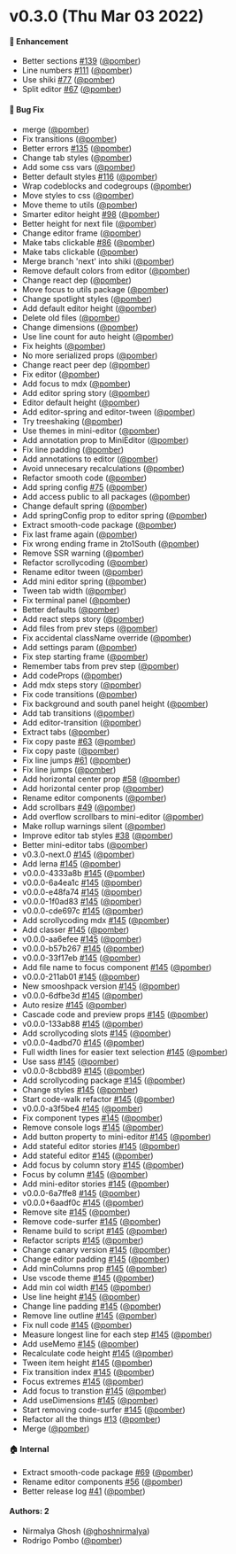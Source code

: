 # v0.3.0 (Thu Mar 03 2022)

#### 🚀 Enhancement

- Better sections [#139](https://github.com/code-hike/codehike/pull/139) ([@pomber](https://github.com/pomber))
- Line numbers [#111](https://github.com/code-hike/codehike/pull/111) ([@pomber](https://github.com/pomber))
- Use shiki [#77](https://github.com/code-hike/codehike/pull/77) ([@pomber](https://github.com/pomber))
- Split editor [#67](https://github.com/code-hike/codehike/pull/67) ([@pomber](https://github.com/pomber))

#### 🐛 Bug Fix

- merge ([@pomber](https://github.com/pomber))
- Fix transitions ([@pomber](https://github.com/pomber))
- Better errors [#135](https://github.com/code-hike/codehike/pull/135) ([@pomber](https://github.com/pomber))
- Change tab styles ([@pomber](https://github.com/pomber))
- Add some css vars ([@pomber](https://github.com/pomber))
- Better default styles [#116](https://github.com/code-hike/codehike/pull/116) ([@pomber](https://github.com/pomber))
- Wrap codeblocks and codegroups ([@pomber](https://github.com/pomber))
- Move styles to css ([@pomber](https://github.com/pomber))
- Move theme to utils ([@pomber](https://github.com/pomber))
- Smarter editor height [#98](https://github.com/code-hike/codehike/pull/98) ([@pomber](https://github.com/pomber))
- Better height for next file ([@pomber](https://github.com/pomber))
- Change editor frame ([@pomber](https://github.com/pomber))
- Make tabs clickable [#86](https://github.com/code-hike/codehike/pull/86) ([@pomber](https://github.com/pomber))
- Make tabs clickable ([@pomber](https://github.com/pomber))
- Merge branch 'next' into shiki ([@pomber](https://github.com/pomber))
- Remove default colors from editor ([@pomber](https://github.com/pomber))
- Change react dep ([@pomber](https://github.com/pomber))
- Move focus to utils package ([@pomber](https://github.com/pomber))
- Change spotlight styles ([@pomber](https://github.com/pomber))
- Add default editor height ([@pomber](https://github.com/pomber))
- Delete old files ([@pomber](https://github.com/pomber))
- Change dimensions ([@pomber](https://github.com/pomber))
- Use line count for auto height ([@pomber](https://github.com/pomber))
- Fix heights ([@pomber](https://github.com/pomber))
- No more serialized props ([@pomber](https://github.com/pomber))
- Change react peer dep ([@pomber](https://github.com/pomber))
- Fix editor ([@pomber](https://github.com/pomber))
- Add focus to mdx ([@pomber](https://github.com/pomber))
- Add editor spring story ([@pomber](https://github.com/pomber))
- Editor default height ([@pomber](https://github.com/pomber))
- Add editor-spring and editor-tween ([@pomber](https://github.com/pomber))
- Try treeshaking ([@pomber](https://github.com/pomber))
- Use themes in mini-editor ([@pomber](https://github.com/pomber))
- Add annotation prop to MiniEditor ([@pomber](https://github.com/pomber))
- Fix line padding ([@pomber](https://github.com/pomber))
- Add annotations to editor ([@pomber](https://github.com/pomber))
- Avoid unnecesary recalculations ([@pomber](https://github.com/pomber))
- Refactor smooth code ([@pomber](https://github.com/pomber))
- Add spring config [#75](https://github.com/code-hike/codehike/pull/75) ([@pomber](https://github.com/pomber))
- Add access public to all packages ([@pomber](https://github.com/pomber))
- Change default spring ([@pomber](https://github.com/pomber))
- Add springConfig prop to editor spring ([@pomber](https://github.com/pomber))
- Extract smooth-code package ([@pomber](https://github.com/pomber))
- Fix last frame again ([@pomber](https://github.com/pomber))
- Fix wrong ending frame in 2to1South ([@pomber](https://github.com/pomber))
- Remove SSR warning ([@pomber](https://github.com/pomber))
- Refactor scrollycoding ([@pomber](https://github.com/pomber))
- Rename editor tween ([@pomber](https://github.com/pomber))
- Add mini editor spring ([@pomber](https://github.com/pomber))
- Tween tab width ([@pomber](https://github.com/pomber))
- Fix terminal panel ([@pomber](https://github.com/pomber))
- Better defaults ([@pomber](https://github.com/pomber))
- Add react steps story ([@pomber](https://github.com/pomber))
- Add files from prev steps ([@pomber](https://github.com/pomber))
- Fix accidental className override ([@pomber](https://github.com/pomber))
- Add settings param ([@pomber](https://github.com/pomber))
- Fix step starting frame ([@pomber](https://github.com/pomber))
- Remember tabs from prev step ([@pomber](https://github.com/pomber))
- Add codeProps ([@pomber](https://github.com/pomber))
- Add mdx steps story ([@pomber](https://github.com/pomber))
- Fix code transitions ([@pomber](https://github.com/pomber))
- Fix background and south panel height ([@pomber](https://github.com/pomber))
- Add tab transitions ([@pomber](https://github.com/pomber))
- Add editor-transition ([@pomber](https://github.com/pomber))
- Extract tabs ([@pomber](https://github.com/pomber))
- Fix copy paste [#63](https://github.com/code-hike/codehike/pull/63) ([@pomber](https://github.com/pomber))
- Fix copy paste ([@pomber](https://github.com/pomber))
- Fix line jumps [#61](https://github.com/code-hike/codehike/pull/61) ([@pomber](https://github.com/pomber))
- Fix line jumps ([@pomber](https://github.com/pomber))
- Add horizontal center prop [#58](https://github.com/code-hike/codehike/pull/58) ([@pomber](https://github.com/pomber))
- Add horizontal center prop ([@pomber](https://github.com/pomber))
- Rename editor components ([@pomber](https://github.com/pomber))
- Add scrollbars [#49](https://github.com/code-hike/codehike/pull/49) ([@pomber](https://github.com/pomber))
- Add overflow scrollbars to mini-editor ([@pomber](https://github.com/pomber))
- Make rollup warnings silent ([@pomber](https://github.com/pomber))
- Improve editor tab styles [#38](https://github.com/code-hike/codehike/pull/38) ([@pomber](https://github.com/pomber))
- Better mini-editor tabs ([@pomber](https://github.com/pomber))
- v0.3.0-next.0 [#145](https://github.com/code-hike/codehike/pull/145) ([@pomber](https://github.com/pomber))
- Add lerna [#145](https://github.com/code-hike/codehike/pull/145) ([@pomber](https://github.com/pomber))
- v0.0.0-4333a8b [#145](https://github.com/code-hike/codehike/pull/145) ([@pomber](https://github.com/pomber))
- v0.0.0-6a4ea1c [#145](https://github.com/code-hike/codehike/pull/145) ([@pomber](https://github.com/pomber))
- v0.0.0-e48fa74 [#145](https://github.com/code-hike/codehike/pull/145) ([@pomber](https://github.com/pomber))
- v0.0.0-1f0ad83 [#145](https://github.com/code-hike/codehike/pull/145) ([@pomber](https://github.com/pomber))
- v0.0.0-cde697c [#145](https://github.com/code-hike/codehike/pull/145) ([@pomber](https://github.com/pomber))
- Add scrollycoding mdx [#145](https://github.com/code-hike/codehike/pull/145) ([@pomber](https://github.com/pomber))
- Add classer [#145](https://github.com/code-hike/codehike/pull/145) ([@pomber](https://github.com/pomber))
- v0.0.0-aa6efee [#145](https://github.com/code-hike/codehike/pull/145) ([@pomber](https://github.com/pomber))
- v0.0.0-b57b267 [#145](https://github.com/code-hike/codehike/pull/145) ([@pomber](https://github.com/pomber))
- v0.0.0-33f17eb [#145](https://github.com/code-hike/codehike/pull/145) ([@pomber](https://github.com/pomber))
- Add file name to focus component [#145](https://github.com/code-hike/codehike/pull/145) ([@pomber](https://github.com/pomber))
- v0.0.0-211ab01 [#145](https://github.com/code-hike/codehike/pull/145) ([@pomber](https://github.com/pomber))
- New smooshpack version [#145](https://github.com/code-hike/codehike/pull/145) ([@pomber](https://github.com/pomber))
- v0.0.0-6dfbe3d [#145](https://github.com/code-hike/codehike/pull/145) ([@pomber](https://github.com/pomber))
- Auto resize [#145](https://github.com/code-hike/codehike/pull/145) ([@pomber](https://github.com/pomber))
- Cascade code and preview props [#145](https://github.com/code-hike/codehike/pull/145) ([@pomber](https://github.com/pomber))
- v0.0.0-133ab88 [#145](https://github.com/code-hike/codehike/pull/145) ([@pomber](https://github.com/pomber))
- Add scrollycoding slots [#145](https://github.com/code-hike/codehike/pull/145) ([@pomber](https://github.com/pomber))
- v0.0.0-4adbd70 [#145](https://github.com/code-hike/codehike/pull/145) ([@pomber](https://github.com/pomber))
- Full width lines for easier text selection [#145](https://github.com/code-hike/codehike/pull/145) ([@pomber](https://github.com/pomber))
- Use sass [#145](https://github.com/code-hike/codehike/pull/145) ([@pomber](https://github.com/pomber))
- v0.0.0-8cbbd89 [#145](https://github.com/code-hike/codehike/pull/145) ([@pomber](https://github.com/pomber))
- Add scrollycoding package [#145](https://github.com/code-hike/codehike/pull/145) ([@pomber](https://github.com/pomber))
- Change styles [#145](https://github.com/code-hike/codehike/pull/145) ([@pomber](https://github.com/pomber))
- Start code-walk refactor [#145](https://github.com/code-hike/codehike/pull/145) ([@pomber](https://github.com/pomber))
- v0.0.0-a3f5be4 [#145](https://github.com/code-hike/codehike/pull/145) ([@pomber](https://github.com/pomber))
- Fix component types [#145](https://github.com/code-hike/codehike/pull/145) ([@pomber](https://github.com/pomber))
- Remove console logs [#145](https://github.com/code-hike/codehike/pull/145) ([@pomber](https://github.com/pomber))
- Add button property to mini-editor [#145](https://github.com/code-hike/codehike/pull/145) ([@pomber](https://github.com/pomber))
- Add stateful editor stories [#145](https://github.com/code-hike/codehike/pull/145) ([@pomber](https://github.com/pomber))
- Add stateful editor [#145](https://github.com/code-hike/codehike/pull/145) ([@pomber](https://github.com/pomber))
- Add focus by column story [#145](https://github.com/code-hike/codehike/pull/145) ([@pomber](https://github.com/pomber))
- Focus by column [#145](https://github.com/code-hike/codehike/pull/145) ([@pomber](https://github.com/pomber))
- Add mini-editor stories [#145](https://github.com/code-hike/codehike/pull/145) ([@pomber](https://github.com/pomber))
- v0.0.0-6a7ffe8 [#145](https://github.com/code-hike/codehike/pull/145) ([@pomber](https://github.com/pomber))
- v0.0.0+6aadf0c [#145](https://github.com/code-hike/codehike/pull/145) ([@pomber](https://github.com/pomber))
- Remove site [#145](https://github.com/code-hike/codehike/pull/145) ([@pomber](https://github.com/pomber))
- Remove code-surfer [#145](https://github.com/code-hike/codehike/pull/145) ([@pomber](https://github.com/pomber))
- Rename build to script [#145](https://github.com/code-hike/codehike/pull/145) ([@pomber](https://github.com/pomber))
- Refactor scripts [#145](https://github.com/code-hike/codehike/pull/145) ([@pomber](https://github.com/pomber))
- Change canary version [#145](https://github.com/code-hike/codehike/pull/145) ([@pomber](https://github.com/pomber))
- Change editor padding [#145](https://github.com/code-hike/codehike/pull/145) ([@pomber](https://github.com/pomber))
- Add minColumns prop [#145](https://github.com/code-hike/codehike/pull/145) ([@pomber](https://github.com/pomber))
- Use vscode theme [#145](https://github.com/code-hike/codehike/pull/145) ([@pomber](https://github.com/pomber))
- Add min col width [#145](https://github.com/code-hike/codehike/pull/145) ([@pomber](https://github.com/pomber))
- Use line height [#145](https://github.com/code-hike/codehike/pull/145) ([@pomber](https://github.com/pomber))
- Change line padding [#145](https://github.com/code-hike/codehike/pull/145) ([@pomber](https://github.com/pomber))
- Remove line outline [#145](https://github.com/code-hike/codehike/pull/145) ([@pomber](https://github.com/pomber))
- Fix null code [#145](https://github.com/code-hike/codehike/pull/145) ([@pomber](https://github.com/pomber))
- Measure longest line for each step [#145](https://github.com/code-hike/codehike/pull/145) ([@pomber](https://github.com/pomber))
- Add useMemo [#145](https://github.com/code-hike/codehike/pull/145) ([@pomber](https://github.com/pomber))
- Recalculate code height [#145](https://github.com/code-hike/codehike/pull/145) ([@pomber](https://github.com/pomber))
- Tween item height [#145](https://github.com/code-hike/codehike/pull/145) ([@pomber](https://github.com/pomber))
- Fix transition index [#145](https://github.com/code-hike/codehike/pull/145) ([@pomber](https://github.com/pomber))
- Focus extremes [#145](https://github.com/code-hike/codehike/pull/145) ([@pomber](https://github.com/pomber))
- Add focus to transtion [#145](https://github.com/code-hike/codehike/pull/145) ([@pomber](https://github.com/pomber))
- Add useDimensions [#145](https://github.com/code-hike/codehike/pull/145) ([@pomber](https://github.com/pomber))
- Start removing code-surfer [#145](https://github.com/code-hike/codehike/pull/145) ([@pomber](https://github.com/pomber))
- Refactor all the things [#13](https://github.com/code-hike/codehike/pull/13) ([@pomber](https://github.com/pomber))
- Merge ([@pomber](https://github.com/pomber))

#### 🏠 Internal

- Extract smooth-code package [#69](https://github.com/code-hike/codehike/pull/69) ([@pomber](https://github.com/pomber))
- Rename editor components [#56](https://github.com/code-hike/codehike/pull/56) ([@pomber](https://github.com/pomber))
- Better release log [#41](https://github.com/code-hike/codehike/pull/41) ([@pomber](https://github.com/pomber))

#### Authors: 2

- Nirmalya Ghosh ([@ghoshnirmalya](https://github.com/ghoshnirmalya))
- Rodrigo Pombo ([@pomber](https://github.com/pomber))
